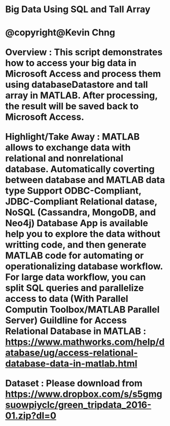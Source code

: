 <h1>Big Data Using SQL and Tall Array<h1>
@copyright@Kevin Chng

Overview :
This script demonstrates how to access your big data in Microsoft Access and process them using databaseDatastore and tall array in MATLAB. After processing, the result will be saved back to Microsoft Access.

Highlight/Take Away : 
MATLAB allows to exchange data with relational and nonrelational database.
Automatically coverting between database and MATLAB data type
Support ODBC-Compliant, JDBC-Compliant Relational datase, NoSQL (Cassandra, MongoDB, and Neo4j)
Database App is available help you to explore the data without writting code, and then generate MATLAB code for automating or operationalizing database workflow.
For large data workflow, you can split SQL queries and parallelize access to data (With Parallel Computin Toolbox/MATLAB Parallel Server)
Guildline for Access Relational Database in MATLAB : https://www.mathworks.com/help/database/ug/access-relational-database-data-in-matlab.html

Dataset : Please download from
https://www.dropbox.com/s/s5gmgsuowpiyclc/green_tripdata_2016-01.zip?dl=0
